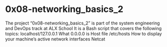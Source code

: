 # 0x08-networking_basics_2

The project “0x08-networking_basics_2” is part of the system engineering and DevOps track at ALX School It is a Bash script that covers the following topics:
localhost/127.0.0.1
What 0.0.0.0 is
Host file /etc/hosts
How to display your machine’s active network interfaces Netcat
